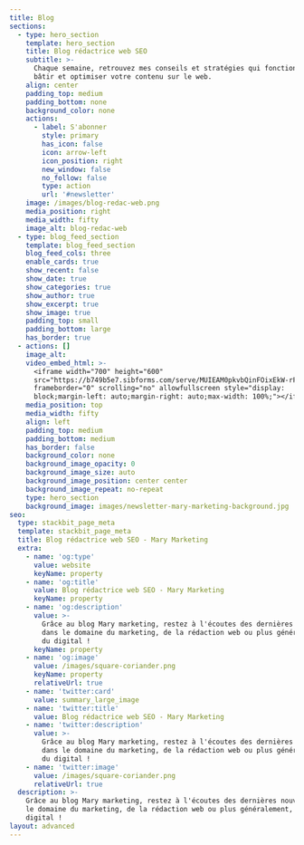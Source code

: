 ```yaml
---
title: Blog
sections:
  - type: hero_section
    template: hero_section
    title: Blog rédactrice web SEO
    subtitle: >-
      Chaque semaine, retrouvez mes conseils et stratégies qui fonctionnent pour
      bâtir et optimiser votre contenu sur le web.
    align: center
    padding_top: medium
    padding_bottom: none
    background_color: none
    actions:
      - label: S'abonner
        style: primary
        has_icon: false
        icon: arrow-left
        icon_position: right
        new_window: false
        no_follow: false
        type: action
        url: '#newsletter'
    image: /images/blog-redac-web.png
    media_position: right
    media_width: fifty
    image_alt: blog-redac-web
  - type: blog_feed_section
    template: blog_feed_section
    blog_feed_cols: three
    enable_cards: true
    show_recent: false
    show_date: true
    show_categories: true
    show_author: true
    show_excerpt: true
    show_image: true
    padding_top: small
    padding_bottom: large
    has_border: true
  - actions: []
    image_alt:
    video_embed_html: >-
      <iframe width="700" height="600"
      src="https://b749b5e7.sibforms.com/serve/MUIEAM0pkvbQinFOixEkW-rF_LkKDOef_kUfJGtk7R9-UfYGPAJ_DiiVnVBksDThZYDqnmeVL4MnotsgclA_AehybCmA3NKcWHLbbvdkKvG0n34T7OuHuIsL2dj3-o197_s8hEpdP9x5L2dDoMQzA-iDTR8VKjJg43Ng3XjNLA8_kzDtFQqaWLGl0KlowvrzGYQ-eObrny3EASDU"
      frameborder="0" scrolling="no" allowfullscreen style="display:
      block;margin-left: auto;margin-right: auto;max-width: 100%;"></iframe>
    media_position: top
    media_width: fifty
    align: left
    padding_top: medium
    padding_bottom: medium
    has_border: false
    background_color: none
    background_image_opacity: 0
    background_image_size: auto
    background_image_position: center center
    background_image_repeat: no-repeat
    type: hero_section
    background_image: images/newsletter-mary-marketing-background.jpg
seo:
  type: stackbit_page_meta
  template: stackbit_page_meta
  title: Blog rédactrice web SEO - Mary Marketing
  extra:
    - name: 'og:type'
      value: website
      keyName: property
    - name: 'og:title'
      value: Blog rédactrice web SEO - Mary Marketing
      keyName: property
    - name: 'og:description'
      value: >-
        Grâce au blog Mary marketing, restez à l'écoutes des dernières nouvelle
        dans le domaine du marketing, de la rédaction web ou plus généralement,
        du digital ! 
      keyName: property
    - name: 'og:image'
      value: /images/square-coriander.png
      keyName: property
      relativeUrl: true
    - name: 'twitter:card'
      value: summary_large_image
    - name: 'twitter:title'
      value: Blog rédactrice web SEO - Mary Marketing
    - name: 'twitter:description'
      value: >-
        Grâce au blog Mary marketing, restez à l'écoutes des dernières nouvelle
        dans le domaine du marketing, de la rédaction web ou plus généralement,
        du digital ! 
    - name: 'twitter:image'
      value: /images/square-coriander.png
      relativeUrl: true
  description: >-
    Grâce au blog Mary marketing, restez à l'écoutes des dernières nouvelle dans
    le domaine du marketing, de la rédaction web ou plus généralement, du
    digital ! 
layout: advanced
---
```

